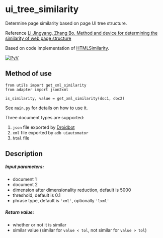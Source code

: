 # ui_tree_similarity
Determine page similarity based on page UI tree structure.

Reference [Li Jingyang, Zhang Bo. Method and device for determining the similarity of web page structure](https://wenku.baidu.com/view/72795fcddf36a32d7375a417866fb84ae55cc3e2?fr=xueshu&_wkts_=1734419226309)

Based on code implementation of [HTMLSimilarity](https://github.com/SPuerBRead/HTMLSimilarity).

[![PyV](https://img.shields.io/badge/python-3.9-brightgreen.svg)]()

Method of use
-----------

```
from utils import get_xml_similarity
from adapter import json2xml

is_similarity, value = get_xml_similarity(doc1, doc2)
```

See `main.py` for details on how to use it.

Three document types are supported:
1. `json` file exported by [Droidbot](https://github.com/honeynet/droidbot)
2. `xml` file exported by `adb uiautomator`
3. `html` file

Description
-----------

##### Input parameters:
* document 1
* document 2
* dimension after dimensionality reduction, default is 5000
* threshold, default is 0.1
* phrase type, default is `'xml'`, optionally `'lxml'`

##### Return value:
* whether or not it is similar
* similar value (similar for `value < tol`, not similar for `value > tol`)